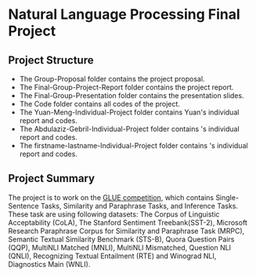 # Natural Language Processing Final Project

## Project Structure 
* The Group-Proposal folder contains the project proposal.
* The Final-Group-Project-Report folder contains the project report.
* The Final-Group-Presentation folder contains the presentation slides.
* The Code folder contains all codes of the project.
* The Yuan-Meng-Individual-Project folder contains Yuan's individual report and codes.
* The Abdulaziz-Gebril-Individual-Project folder contains 's individual report and codes.
* The firstname-lastname-Individual-Project folder contains 's individual report and codes.

## Project Summary
The project is to work on the [GLUE competition](https://gluebenchmark.com/tasks), which contains Single-Sentence Tasks, Similarity and Paraphrase Tasks, and Inference Tasks. These task are using following datasets: The Corpus of Linguistic Acceptability (CoLA), The Stanford Sentiment Treebank(SST-2), Microsoft Research Paraphrase Corpus for Similarity and Paraphrase Task (MRPC), Semantic Textual Similarity Benchmark (STS-B), Quora Question Pairs (QQP), MultiNLI Matched (MNLI), MultiNLI Mismatched, Question NLI (QNLI), Recognizing Textual Entailment (RTE)  and Winograd NLI, Diagnostics Main (WNLI).
